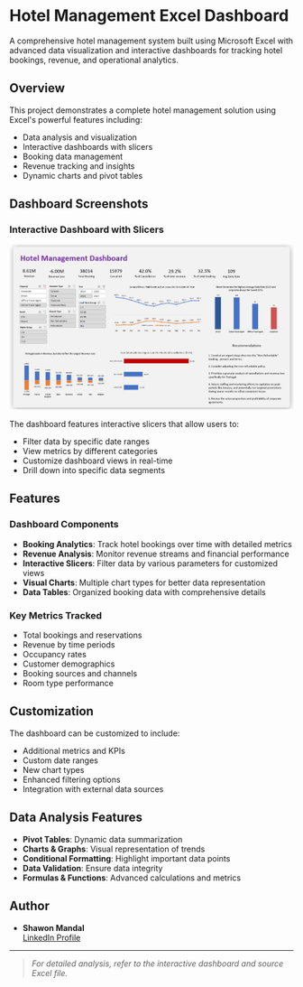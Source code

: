 # Hotel Management Excel Dashboard

A comprehensive hotel management system built using Microsoft Excel with advanced data visualization and interactive dashboards for tracking hotel bookings, revenue, and operational analytics.

##  Overview

This project demonstrates a complete hotel management solution using Excel's powerful features including:
- Data analysis and visualization
- Interactive dashboards with slicers
- Booking data management
- Revenue tracking and insights
- Dynamic charts and pivot tables

##  Dashboard Screenshots


### Interactive Dashboard with Slicers
![Dashboard with Slicers](image/Hotel_management_with_2_slicer.png)

The dashboard features interactive slicers that allow users to:
- Filter data by specific date ranges
- View metrics by different categories
- Customize dashboard views in real-time
- Drill down into specific data segments

##  Features

### Dashboard Components
- **Booking Analytics**: Track hotel bookings over time with detailed metrics
- **Revenue Analysis**: Monitor revenue streams and financial performance
- **Interactive Slicers**: Filter data by various parameters for customized views
- **Visual Charts**: Multiple chart types for better data representation
- **Data Tables**: Organized booking data with comprehensive details

### Key Metrics Tracked
- Total bookings and reservations
- Revenue by time periods
- Occupancy rates
- Customer demographics
- Booking sources and channels
- Room type performance


##  Customization

The dashboard can be customized to include:
- Additional metrics and KPIs
- Custom date ranges
- New chart types
- Enhanced filtering options
- Integration with external data sources

##  Data Analysis Features

- **Pivot Tables**: Dynamic data summarization
- **Charts & Graphs**: Visual representation of trends
- **Conditional Formatting**: Highlight important data points
- **Data Validation**: Ensure data integrity
- **Formulas & Functions**: Advanced calculations and metrics



## Author
- **Shawon Mandal**  
  [LinkedIn Profile](https://www.linkedin.com/in/shawon-mandal-160440260/)

---

> _For detailed analysis, refer to the interactive dashboard and source Excel file._




